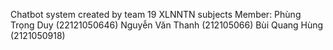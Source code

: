 Chatbot system created by team 19 XLNNTN subjects 
Member: 
Phùng Trọng Duy (22121050646)
Nguyễn Văn Thanh (212105066)
Bùi Quang Hùng (2121050918)
